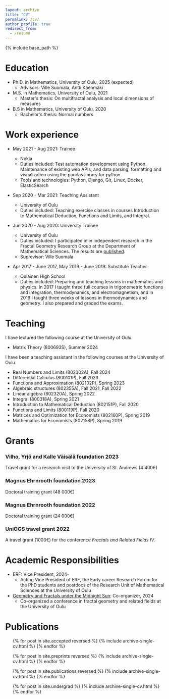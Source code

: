 ```yaml
---
layout: archive
title: "CV"
permalink: /cv/
author_profile: true
redirect_from:
  - /resume
---
```


{% include base_path %}

Education
======
* Ph.D. in Mathematics, University of Oulu, 2025 (expected)
  * Advisors: Ville Suomala, Antti Käenmäki
* M.S. in Mathematics, University of Oulu, 2021
  * Master's thesis: On multifractal analysis and local dimensions of measures
* B.S in Mathematics, University of Oulu, 2020
  * Bachelor's thesis: Normal numbers

Work experience
======
* May 2021 - Aug 2021: Trainee
  * Nokia
  * Duties included: Test automation development using Python. Maintenance of existing web APIs, and data parsing, formatting and visualization using the pandas library for python.
  * Tools and technologies: Python, Django, Git, Linux, Docker, ElasticSearch

* Sep 2020 - Mar 2021: Teaching Assistant
  * University of Oulu
  * Duties included: Teaching exercise classes in courses Introduction to Mathematical Deduction, Functions and Limits, and Integral.

* Jun 2020 - Aug 2020: University Trainee
  * University of Oulu
  * Duties included: I participated in in independent research in the Fractal Geometry Research Group at the Department of Mathematical Sciences. The results are [published](https://journals.calstate.edu/pump/article/view/2434).
  * Suprevisor: Ville Suomala

* Apr 2017 - June 2017, May 2019 - June 2019: Substitute Teacher
  * Oulainen High School
  * Duties included: Preparing and teaching lessons in mathematics and physics. In 2017 I taught three full courses in trigonometric functions and integration, thermodynamics, and electromagnetism, and in 2019 I taught three weeks of lessons in thermodynamics and geometry. I also prepared and graded the exams.

Teaching
======
I have lectured the following course at the University of Oulu.
* Matrix Theory (800693S), Summer 2024

I have been a teaching assistant in the following courses at the University of Oulu.
* Real Numbers and Limits (802302A), Fall 2024
* Differential Calculus (800101P), Fall 2023
* Functions and Approximation (802102P), Spring 2023
* Algebraic structures (802355A), Fall 2021, Fall 2022
* Linear algebra (802320A), Spring 2022
* Integral (800318A), Spring 2021
* Introduction to Mathematical Deduction (802151P), Fall 2020
* Functions and Limits (800119P), Fall 2020
* Matrices and Optimization for Economists (802160P), Spring 2019
* Mathematics for Economists (802158P), Spring 2019

Grants
======

### Vilho, Yrjö and Kalle Väisälä foundation 2023
  Travel grant for a research visit to the University of St. Andrews (4 400€)

### Magnus Ehrnrooth foundation 2023
  Doctoral training grant (48 000€)

### Magnus Ehrnrooth foundation 2022
  Doctoral training grant (24 000€)

### UniOGS travel grant 2022
  A travel grant (1000€) for the conference <i>Fractals and Related Fields IV</i>.

Academic Responsibilities
======
* ERF: Vice President, 2024-
  * Acting Vice President of ERF, the Early career Research Forum for the PhD students and postdocs of the Research Unit of Mathematical Sciences at the University of Oulu
* [Geometry and Fractals under the Midnight Sun](https://midnightsun2024.gitlab.io/): Co-organizer, 2024
  * Co-organized a conference in fractal geometry and related fields at the University of Oulu

Publications
======
  <ul>{% for post in site.accepted reversed %}
    {% include archive-single-cv.html %}
  {% endfor %}</ul>
  <ul>{% for post in site.preprints reversed %}
    {% include archive-single-cv.html %}
  {% endfor %}</ul>
  <ul>{% for post in site.publications reversed %}
    {% include archive-single-cv.html %}
  {% endfor %}</ul>
  <ul>{% for post in site.undergrad %}
    {% include archive-single-cv.html %}
  {% endfor %}</ul>

